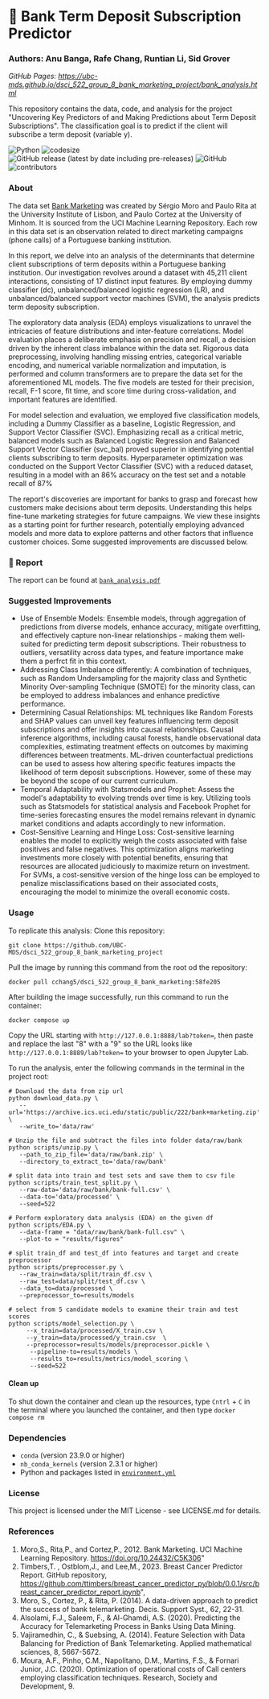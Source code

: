 # :bank: Bank Term Deposit Subscription Predictor

### Authors: Anu Banga, Rafe Chang, Runtian Li, Sid Grover 
*GitHub Pages: https://ubc-mds.github.io/dsci_522_group_8_bank_marketing_project/bank_analysis.html*


This repository contains the data, code, and analysis for the project "Uncovering Key Predictors of and Making Predictions about Term Deposit Subscriptions". The classification goal is to predict if the client will subscribe a term deposit (variable y).


![Python](https://img.shields.io/badge/lanaguge-Python-red.svg)
![codesize](https://img.shields.io/github/languages/code-size/UBC-MDS/dsci_522_group_8_bank_marketing_project)
![GitHub release (latest by date including pre-releases)](https://img.shields.io/github/v/release/UBC-MDS/dsci_522_group_8_bank_marketing_project?include_prereleases)
![GitHub](https://img.shields.io/github/license/UBC-MDS/dsci_522_group_8_bank_marketing_project)
![contributors](https://img.shields.io/github/contributors/UBC-MDS/dsci_522_group_8_bank_marketing_project)

### About

The data set [Bank Marketing](https://archive.ics.uci.edu/dataset/222/bank+marketing) was created by Sérgio Moro and Paulo Rita at the University Institute of Lisbon, and Paulo Cortez at the University of Minhom. It is sourced from the UCI Machine Learning Repository. Each row in this data set is an observation related to direct marketing campaigns (phone calls) of a Portuguese banking institution.

In this report, we delve into an analysis of the determinants that determine client subscriptions of term deposits within a Portuguese banking institution. Our investigation revolves around a dataset with 45,211 client interactions, consisting of 17 distinct input features. By employing dummy classifier (dc), unbalanced/balanced logistic regression (LR), and unbalanced/balanced support vector machines (SVM), the analysis predicts term deposity subscription.

The exploratory data analysis (EDA) employs visualizations to unravel the intricacies of feature distributions and inter-feature correlations. Model evaluation places a deliberate emphasis on precision and recall, a decision driven by the inherent class imbalance within the data set. Rigorous data preprocessing, involving handling missing entries, categorical variable encoding, and numerical variable normalization and imputation, is performed and column transformers are to prepare the data set for the aforementioned ML models. The five models are tested for their precision, recall, F-1 score, fit time, and score time during cross-validation, and important features are identified.

For model selection and evaluation, we employed five classification models, including a Dummy Classifier as a baseline, Logistic Regression, and Support Vector Classifier (SVC). Emphasizing recall as a critical metric, balanced models such as Balanced Logistic Regression and Balanced Support Vector Classifier (svc_bal) proved superior in identifying potential clients subscribing to term deposits. Hyperparameter optimization was conducted on the Support Vector Classifier (SVC) with a reduced dataset, resulting in a model with an 86% accuracy on the test set and a notable recall of 87%

The report's discoveries are important for banks to grasp and forecast how customers make decisions about term deposits. Understanding this helps fine-tune marketing strategies for future campaigns. We view these insights as a starting point for further research, potentially employing advanced models and more data to explore patterns and other factors that influence customer choices. Some suggested improvements are discussed below. 


### :ledger: Report

The report can be found at [`bank_analysis.pdf`](https://github.com/UBC-MDS/dsci_522_group_8_bank_marketing_project/blob/main/notebooks/bank_analysis.pdf)

### Suggested Improvements

-   Use of Ensemble Models: Ensemble models, through aggregation of predictions from diverse models, enhance accuracy, mitigate overfitting, and effectively capture non-linear relationships - making them well-suited for predicting term deposit subscriptions. Their robustness to outliers, versatility across data types, and feature importance make them a perfrct fit in this context.
-   Addressing Class Imbalance differently: A combination of techniques, such as Random Undersampling for the majority class and Synthetic Minority Over-sampling Technique (SMOTE) for the minority class, can be employed to address imbalances and enhance predictive performance.
-   Determining Casual Relationships: ML techniques like Random Forests and SHAP values can unveil key features influencing term deposit subscriptions and offer insights into causal relationships. Causal inference algorithms, including causal forests, handle observational data complexities, estimating treatment effects on outcomes by maximing differences between treatments. ML-driven counterfactual predictions can be used to assess how altering specific features impacts the likelihood of term deposit subscriptions. However, some of these may be beyond the scope of our current curriculum.
-   Temporal Adaptability with Statsmodels and Prophet: Assess the model's adaptability to evolving trends over time is key. Utilizing tools such as Statsmodels for statistical analysis and Facebook Prophet for time-series forecasting ensures the model remains relevant in dynamic market conditions and adapts accordingly to new information.
-   Cost-Sensitive Learning and Hinge Loss: Cost-sensitive learning enables the model to explicitly weigh the costs associated with false positives and false negatives. This optimization aligns marketing investments more closely with potential benefits, ensuring that resources are allocated judiciously to maximize return on investment. For SVMs, a cost-sensitive version of the hinge loss can be employed to penalize misclassifications based on their associated costs, encouraging the model to minimize the overall economic costs.

### Usage

To replicate this analysis: Clone this repository:

```         
git clone https://github.com/UBC-MDS/dsci_522_group_8_bank_marketing_project
```

Pull the image by running this command from the root od the repository:
```
docker pull cchang5/dsci_522_group_8_bank_marketing:58fe205
```

After building the image successfully, run this command to run the container:
```
docker compose up
```
Copy the URL starting with `http://127.0.0.1:8888/lab?token=`, then paste and replace the last "8" with a "9" so the URL looks like `http://127.0.0.1:8889/lab?token=` to your browser to open Jupyter Lab. 

To run the analysis, enter the following commands in the terminal in the project root:

```         
# Download the data from zip url
python download_data.py \
   --url='https://archive.ics.uci.edu/static/public/222/bank+marketing.zip' \
   --write_to='data/raw'

# Unzip the file and subtract the files into folder data/raw/bank
python scripts/unzip.py \
   --path_to_zip_file='data/raw/bank.zip' \
   --directory_to_extract_to='data/raw/bank'

# split data into train and test sets and save them to csv file
python scripts/train_test_split.py \
   --raw-data='data/raw/bank/bank-full.csv' \
   --data-to='data/processed' \
   --seed=522

# Perform exploratory data analysis (EDA) on the given df
python scripts/EDA.py \
   --data-frame = "data/raw/bank/bank-full.csv" \
   --plot-to = "results/figures"

# split train_df and test_df into features and target and create preprocessor
python scripts/preprocessor.py \
   --raw_train=data/split/train_df.csv \
   --raw_test=data/split/test_df.csv \
   --data_to=data/processed \
   --preprocessor_to=results/models

# select from 5 candidate models to examine their train and test scores
python scripts/model_selection.py \
     --x_train=data/processed/X_train.csv \
     --y_train=data/processed/y_train.csv  \
     --preprocessor=results/models/preprocessor.pickle \
      --pipeline-to=results/models \
      --results_to=results/metrics/model_scoring \
      --seed=522
```

#### Clean up

To shut down the container and clean up the resources, 
type `Cntrl` + `C` in the terminal
where you launched the container, and then type `docker compose rm`

### Dependencies

-   `conda` (version 23.9.0 or higher)
-   `nb_conda_kernels` (version 2.3.1 or higher)
-   Python and packages listed in [`environment.yml`](environment.yml)

### License

This project is licensed under the MIT License - see LICENSE.md for details.

### References

1.  Moro,S., Rita,P., and Cortez,P., 2012. Bank Marketing. UCI Machine Learning Repository. <https://doi.org/10.24432/C5K306>"
2.  Timbers,T. , Ostblom,J., and Lee,M., 2023. Breast Cancer Predictor Report. GitHub repository, <https://github.com/ttimbers/breast_cancer_predictor_py/blob/0.0.1/src/breast_cancer_predictor_report.ipynb>",
3.  Moro, S., Cortez, P., & Rita, P. (2014). A data-driven approach to predict the success of bank telemarketing. Decis. Support Syst., 62, 22-31.
4.  Alsolami, F.J., Saleem, F., & Al-Ghamdi, A.S. (2020). Predicting the Accuracy for Telemarketing Process in Banks Using Data Mining.
5.  Vajiramedhin, C., & Suebsing, A. (2014). Feature Selection with Data Balancing for Prediction of Bank Telemarketing. Applied mathematical sciences, 8, 5667-5672.
6.  Moura, A.F., Pinho, C.M., Napolitano, D.M., Martins, F.S., & Fornari Junior, J.C. (2020). Optimization of operational costs of Call centers employing classification techniques. Research, Society and Development, 9.

